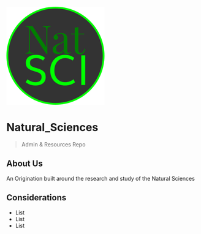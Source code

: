 ![Logo](docs/gh-pages/img/ns-256.png)

# Natural_Sciences

> Admin & Resources Repo






## About Us

An Origination built around the research and study of the Natural Sciences


## Considerations

+ List
+ List
+ List

